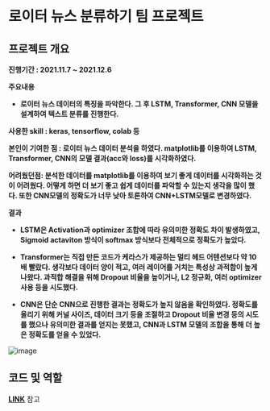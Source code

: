 # 로이터 뉴스 분류하기 팀 프로젝트

## 프로젝트 개요

**진행기간 : 2021.11.7 ~ 2021.12.6**
 
**주요내용**
 
- **로이터 뉴스 데이터의 특징을 파악한다. 그 후 LSTM, Transformer, CNN 모델을 설계하여 텍스트 분류를 진행한다.**

**사용한 skill : keras, tensorflow, colab 등**

**본인이 기여한 점 : 로이터 뉴스 데이터 분석을 하였다. matplotlib를 이용하여 LSTM, Transformer, CNN의 모델 결과(acc와 loss)를 시각화하였다.**

**어려웠던점: 분석한 데이터를 matplotlib를 이용하여 보기 좋게 데이터를 시각화하는 것이 어려웠다. 어떻게 하면 더 보기 좋고 쉽게 데이터를 파악할 수 있는지 생각을 많이 했다. 또한 CNN모델의 정확도가 너무 낮아 토론하여 CNN+LSTM모델로 변경하였다.**

**결과**
- **LSTM은 Activation과 optimizer 조합에 따라 유의미한 정확도 차이 발생하였고, Sigmoid actaviton 방식이 softmax 방식보다 전체적으로 정확도가 높았다.**

- **Transformer는 직접 만든 코드가 케라스가 제공하는 멀티 헤드 어텐션보다 약 10배 빨랐다. 생각보다 데이터 양이 적고, 여러 레이어를 거치는 특성상 과적합이 높게 나왔다. 과적합 해결을 위해 Dropout 비율을 높이거나, L2 정규화, 여러 optimizer 사용 등을 시도했다.**

- **CNN은 단순 CNN으로 진행한 결과는 정확도가 높지 않음을 확인하였다. 정확도를 올리기 위해 커널 사이즈, 데이터 크기 등을 조절하고 Dropout 비율 변경 등의 시도를 했으나 유의미한 결과를 얻지는 못했고, CNN과 LSTM 모델의 조합을 통해 더 높은 정확도를 얻을 수 있었다.**

![image](https://user-images.githubusercontent.com/69049801/161050093-ccf429af-6b85-4ffd-8e4d-45fef8bc624e.png)


## 코드 및 역할

[**LINK**](https://github.com/cautus01/Reuters_News_Classification/blob/main/Reuters%20News%20Classification.py) 참고
